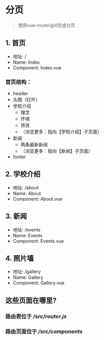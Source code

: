 # 分页

> 使用vue-router@4完成分页



## 1. 首页

- 地址: /
- Name: Index
- Component: Index.vue

### 首页结构：
- header
- 头图（红叶）
- 学校介绍
    - 理念
    - 环境
    - 师资
    - （浏览更多：指向【学校介绍】子页面）
- 新闻
    - 两条最新新闻
    - （浏览更多：指向【新闻】子页面）
- footer

## 2. 学校介绍

- 地址: /about
- Name: About
- Component: About.vue

## 3. 新闻

- 地址: /events
- Name: Events
- Component: Events.vue

## 4. 照片墙

- 地址: /gallery
- Name: Gallery
- Component: Gallery.vue

## 这些页面在哪里?
### 路由表位于 _/src/router.js_
### 路由页面位于 _/src/components_
